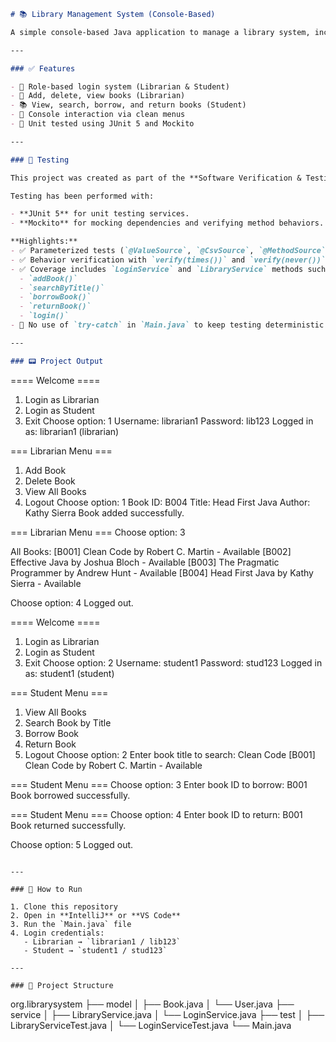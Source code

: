 
```markdown
# 📚 Library Management System (Console-Based)

A simple console-based Java application to manage a library system, including librarian and student roles, book management, and user login functionalities.

---

### ✅ Features

- 🔐 Role-based login system (Librarian & Student)
- 📘 Add, delete, view books (Librarian)
- 📚 View, search, borrow, and return books (Student)
- 📄 Console interaction via clean menus
- 🧪 Unit tested using JUnit 5 and Mockito

---

### 🧪 Testing

This project was created as part of the **Software Verification & Testing** course assigned by *Nazia Nishat* ma’am.

Testing has been performed with:

- **JUnit 5** for unit testing services.
- **Mockito** for mocking dependencies and verifying method behaviors.

**Highlights:**
- ✅ Parameterized tests (`@ValueSource`, `@CsvSource`, `@MethodSource`, etc.)
- ✅ Behavior verification with `verify(times())` and `verify(never())`
- ✅ Coverage includes `LoginService` and `LibraryService` methods such as:
  - `addBook()`
  - `searchByTitle()`
  - `borrowBook()`
  - `returnBook()`
  - `login()`
- 🚫 No use of `try-catch` in `Main.java` to keep testing deterministic.

---

### 📟 Project Output

```

\==== Welcome ====

1. Login as Librarian
2. Login as Student
3. Exit
   Choose option: 1
   Username: librarian1
   Password: lib123
   Logged in as: librarian1 (librarian)

\=== Librarian Menu ===

1. Add Book
2. Delete Book
3. View All Books
4. Logout
   Choose option: 1
   Book ID: B004
   Title: Head First Java
   Author: Kathy Sierra
   Book added successfully.

\=== Librarian Menu ===
Choose option: 3

All Books:
\[B001] Clean Code by Robert C. Martin - Available
\[B002] Effective Java by Joshua Bloch - Available
\[B003] The Pragmatic Programmer by Andrew Hunt - Available
\[B004] Head First Java by Kathy Sierra - Available

Choose option: 4
Logged out.

\==== Welcome ====

1. Login as Librarian
2. Login as Student
3. Exit
   Choose option: 2
   Username: student1
   Password: stud123
   Logged in as: student1 (student)

\=== Student Menu ===

1. View All Books
2. Search Book by Title
3. Borrow Book
4. Return Book
5. Logout
   Choose option: 2
   Enter book title to search: Clean Code
   \[B001] Clean Code by Robert C. Martin - Available

\=== Student Menu ===
Choose option: 3
Enter book ID to borrow: B001
Book borrowed successfully.

\=== Student Menu ===
Choose option: 4
Enter book ID to return: B001
Book returned successfully.

Choose option: 5
Logged out.

```

---

### 🚀 How to Run

1. Clone this repository  
2. Open in **IntelliJ** or **VS Code**
3. Run the `Main.java` file
4. Login credentials:
   - Librarian → `librarian1 / lib123`
   - Student → `student1 / stud123`

---

### 📁 Project Structure

```

org.librarysystem
├── model
│   ├── Book.java
│   └── User.java
├── service
│   ├── LibraryService.java
│   └── LoginService.java
├── test
│   ├── LibraryServiceTest.java
│   └── LoginServiceTest.java
└── Main.java

```


